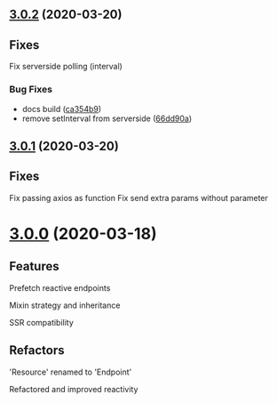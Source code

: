 ## [3.0.2](https://github.com/chimera-js/vue-chimera/compare/v3.0.1...v3.0.2) (2020-03-20)

## Fixes
Fix serverside polling (interval)

### Bug Fixes

* docs build ([ca354b9](https://github.com/chimera-js/vue-chimera/commit/ca354b9d084a71a9ea5b41a76fd7a29fa67850f0))
* remove setInterval from serverside ([66dd90a](https://github.com/chimera-js/vue-chimera/commit/66dd90a65240f49f1648edaf80ac2f465685e3c4))



## [3.0.1](https://github.com/chimera-js/vue-chimera/compare/v3.0.0...v3.0.1) (2020-03-20)

## Fixes
Fix passing axios as function
Fix send extra params without parameter

# [3.0.0](https://github.com/chimera-js/vue-chimera/compare/v2.4.3...v3.0.0) (2020-03-18)

## Features

Prefetch reactive endpoints

Mixin strategy and inheritance

SSR compatibility

## Refactors

'Resource' renamed to 'Endpoint'

Refactored and improved reactivity

